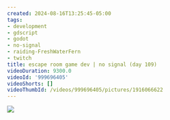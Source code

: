```yaml
---
created: 2024-08-16T13:25:45-05:00
tags:
- development
- gdscript
- godot
- no-signal
- raiding-FreshWaterFern
- twitch
title: escape room game dev | no signal (day 109)
videoDuration: 9300.0
videoId: '999696405'
videoShorts: []
videoThumbId: /videos/999696405/pictures/1916066622
---
```


![](20240816182545.jpg)
